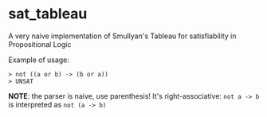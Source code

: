 # sat_tableau
A very naive implementation of Smullyan's Tableau for satisfiability in Propositional Logic

Example of usage:
```
> not ((a or b) -> (b or a))
> UNSAT
```

**NOTE**: the parser is naive, use parenthesis! It's right-associative: `not a -> b` is interpreted as `not (a -> b)`
